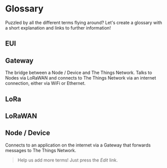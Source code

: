 # Glossary

Puzzled by all the different terms flying around? Let's create a glossary with a short explanation and links to further information!

## EUI

## Gateway
The bridge between a Node / Device and The Things Network. Talks to Nodes via LoRaWAN and connects to The Things Network via an internet connection, either via WiFi or Ethernet.

## LoRa

## LoRaWAN

## Node / Device
Connects to an application on the internet via a Gateway that forwards messages to The Things Network.

> Help us add more terms! Just press the _Edit_ link.